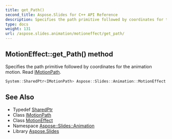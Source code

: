 ```yaml
---
title: get_Path()
second_title: Aspose.Slides for C++ API Reference
description: Specifies the path primitive followed by coordinates for the animation motion. Read IMotionPath.
type: docs
weight: 131
url: /aspose.slides.animation/motioneffect/get_path/
---
```

## MotionEffect::get_Path() method


Specifies the path primitive followed by coordinates for the animation motion. Read [IMotionPath](../../imotionpath/).

```cpp
System::SharedPtr<IMotionPath> Aspose::Slides::Animation::MotionEffect::get_Path() override
```

## See Also

* Typedef [SharedPtr](../../../system/sharedptr/)
* Class [IMotionPath](../../imotionpath/)
* Class [MotionEffect](../)
* Namespace [Aspose::Slides::Animation](../../)
* Library [Aspose.Slides](../../../)